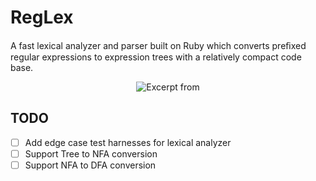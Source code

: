 # RegLex

A fast lexical analyzer and parser built on Ruby which converts preﬁxed regular expressions to expression trees with a relatively compact code base.

<p align="center">
  <img src="https://i.imgur.com/UMahzfI.png" alt="Excerpt from "Introduction to Compiler Theory""/>
</p>

## TODO

- [ ] Add edge case test harnesses for lexical analyzer
- [ ] Support Tree to NFA conversion
- [ ] Support NFA to DFA conversion
